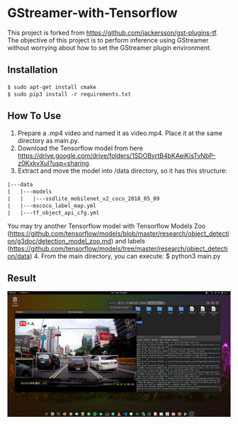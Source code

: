 # GStreamer-with-Tensorflow
This project is forked from https://github.com/jackersson/gst-plugins-tf. The objective of this project is to perform inference using GStreamer without worrying about how to set the GStreamer plugin environment.

## Installation
```
$ sudo apt-get install cmake
$ sudo pip3 install -r requirements.txt
```

## How To Use
1. Prepare a .mp4 video and named it as video.mp4. Place it at the same directory as main.py.
2. Download the Tensorflow model from here https://drive.google.com/drive/folders/1SDOByrtB4bKAeiKisTvNbP-z0KxkvXul?usp=sharing.
3. Extract and move the model into /data directory, so it has this structure:
```
|---data
|   |---models
|   |   |---ssdlite_mobilenet_v2_coco_2018_05_09
|   |---mscoco_label_map.yml
|   |---tf_object_api_cfg.yml
```
You may try another Tensorflow model with Tensorflow Models Zoo (https://github.com/tensorflow/models/blob/master/research/object_detection/g3doc/detection_model_zoo.md) and labels (https://github.com/tensorflow/models/tree/master/research/object_detection/data)
4. From the main directory, you can execute:
$ python3 main.py

## Result
![alt text](https://github.com/jefflgaol/GStreamer-with-Tensorflow/blob/master/test.png)
